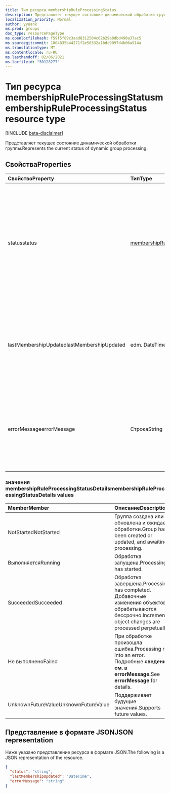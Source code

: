 ```yaml
---
title: Тип ресурса membershipRuleProcessingStatus
description: Представляет текущее состояние динамической обработки группы.
localization_priority: Normal
author: yyuank
ms.prod: groups
doc_type: resourcePageType
ms.openlocfilehash: f59f5f89c3aad8312504c62b29a0dbd490a37ac5
ms.sourcegitcommit: 1004835b44271f2e50332a1bdc9097d4b06a914a
ms.translationtype: MT
ms.contentlocale: ru-RU
ms.lasthandoff: 02/06/2021
ms.locfileid: "50128277"
---
```

# <a name="membershipruleprocessingstatus-resource-type"></a><span data-ttu-id="94d51-103">Тип ресурса membershipRuleProcessingStatus</span><span class="sxs-lookup"><span data-stu-id="94d51-103">membershipRuleProcessingStatus resource type</span></span>

[!INCLUDE [beta-disclaimer](../../includes/beta-disclaimer.md)]

<span data-ttu-id="94d51-104">Представляет текущее состояние динамической обработки группы.</span><span class="sxs-lookup"><span data-stu-id="94d51-104">Represents the current status of dynamic group processing.</span></span>

## <a name="properties"></a><span data-ttu-id="94d51-105">Свойства</span><span class="sxs-lookup"><span data-stu-id="94d51-105">Properties</span></span>

| <span data-ttu-id="94d51-106">Свойство</span><span class="sxs-lookup"><span data-stu-id="94d51-106">Property</span></span> | <span data-ttu-id="94d51-107">Тип</span><span class="sxs-lookup"><span data-stu-id="94d51-107">Type</span></span> | <span data-ttu-id="94d51-108">Описание</span><span class="sxs-lookup"><span data-stu-id="94d51-108">Description</span></span> |
|:-------- |:---- |:----------- |
| <span data-ttu-id="94d51-109">status</span><span class="sxs-lookup"><span data-stu-id="94d51-109">status</span></span> | [<span data-ttu-id="94d51-110">membershipRuleProcessingStatusDetails</span><span class="sxs-lookup"><span data-stu-id="94d51-110">membershipRuleProcessingStatusDetails</span></span>](#membershipruleprocessingstatusdetails-values) | <span data-ttu-id="94d51-111">Текущее состояние динамической обработки группы.</span><span class="sxs-lookup"><span data-stu-id="94d51-111">Current status of a dynamic group processing.</span></span> <span data-ttu-id="94d51-112">Возможные значения: `NotStarted` , , , , и `Running` `Succeeded` `Failed` `UnknownFutureValue` .</span><span class="sxs-lookup"><span data-stu-id="94d51-112">Possible values are: `NotStarted`, `Running`, `Succeeded`, `Failed`, and `UnknownFutureValue`.</span></span>  <br><br> <span data-ttu-id="94d51-113">Обязательный элемент.</span><span class="sxs-lookup"><span data-stu-id="94d51-113">Required.</span></span> <span data-ttu-id="94d51-114">Только для чтения.</span><span class="sxs-lookup"><span data-stu-id="94d51-114">Read-only.</span></span>|
| <span data-ttu-id="94d51-115">lastMembershipUpdated</span><span class="sxs-lookup"><span data-stu-id="94d51-115">lastMembershipUpdated</span></span> | <span data-ttu-id="94d51-116">edm. DateTime</span><span class="sxs-lookup"><span data-stu-id="94d51-116">edm.DateTime</span></span> | <span data-ttu-id="94d51-117">Самая новая дата и время обновления членства в динамической группе.</span><span class="sxs-lookup"><span data-stu-id="94d51-117">Most recent date and time when membership of a dynamic group was updated.</span></span> <br><br> <span data-ttu-id="94d51-118">Необязательно.</span><span class="sxs-lookup"><span data-stu-id="94d51-118">Optional.</span></span> <span data-ttu-id="94d51-119">Только для чтения.</span><span class="sxs-lookup"><span data-stu-id="94d51-119">Read-only.</span></span>|
| <span data-ttu-id="94d51-120">errorMessage</span><span class="sxs-lookup"><span data-stu-id="94d51-120">errorMessage</span></span> | <span data-ttu-id="94d51-121">Строка</span><span class="sxs-lookup"><span data-stu-id="94d51-121">String</span></span> | <span data-ttu-id="94d51-122">Подробное сообщение об ошибке, если динамическая обработка группы столкнулась с ошибкой.</span><span class="sxs-lookup"><span data-stu-id="94d51-122">Detailed error message if dynamic group processing ran into an error.</span></span> <br><br> <span data-ttu-id="94d51-123">Необязательно.</span><span class="sxs-lookup"><span data-stu-id="94d51-123">Optional.</span></span> <span data-ttu-id="94d51-124">Только для чтения.</span><span class="sxs-lookup"><span data-stu-id="94d51-124">Read-only.</span></span>|

### <a name="membershipruleprocessingstatusdetails-values"></a><span data-ttu-id="94d51-125">значения membershipRuleProcessingStatusDetails</span><span class="sxs-lookup"><span data-stu-id="94d51-125">membershipRuleProcessingStatusDetails values</span></span>

| <span data-ttu-id="94d51-126">Member</span><span class="sxs-lookup"><span data-stu-id="94d51-126">Member</span></span> | <span data-ttu-id="94d51-127">Описание</span><span class="sxs-lookup"><span data-stu-id="94d51-127">Description</span></span> |
|:-------- |:----------- |
| <span data-ttu-id="94d51-128">NotStarted</span><span class="sxs-lookup"><span data-stu-id="94d51-128">NotStarted</span></span> | <span data-ttu-id="94d51-129">Группа создана или обновлена и ожидает обработки.</span><span class="sxs-lookup"><span data-stu-id="94d51-129">Group has been created or updated, and awaiting processing.</span></span>|
| <span data-ttu-id="94d51-130">Выполняется</span><span class="sxs-lookup"><span data-stu-id="94d51-130">Running</span></span> | <span data-ttu-id="94d51-131">Обработка запущена.</span><span class="sxs-lookup"><span data-stu-id="94d51-131">Processing has started.</span></span>|
| <span data-ttu-id="94d51-132">Succeeded</span><span class="sxs-lookup"><span data-stu-id="94d51-132">Succeeded</span></span> | <span data-ttu-id="94d51-133">Обработка завершена.</span><span class="sxs-lookup"><span data-stu-id="94d51-133">Processing has completed.</span></span> <span data-ttu-id="94d51-134">Добавочные изменения объектов обрабатываются бессрочно.</span><span class="sxs-lookup"><span data-stu-id="94d51-134">Incremental object changes are processed perpetually.</span></span> |
| <span data-ttu-id="94d51-135">Не выполнено</span><span class="sxs-lookup"><span data-stu-id="94d51-135">Failed</span></span> | <span data-ttu-id="94d51-136">При обработке произошла ошибка.</span><span class="sxs-lookup"><span data-stu-id="94d51-136">Processing ran into an error.</span></span> <span data-ttu-id="94d51-137">Подробные **сведения см. в errorMessage.**</span><span class="sxs-lookup"><span data-stu-id="94d51-137">See **errorMessage** for details.</span></span> |
| <span data-ttu-id="94d51-138">UnknownFutureValue</span><span class="sxs-lookup"><span data-stu-id="94d51-138">UnknownFutureValue</span></span> | <span data-ttu-id="94d51-139">Поддерживает будущие значения.</span><span class="sxs-lookup"><span data-stu-id="94d51-139">Supports future values.</span></span> |

## <a name="json-representation"></a><span data-ttu-id="94d51-140">Представление в формате JSON</span><span class="sxs-lookup"><span data-stu-id="94d51-140">JSON representation</span></span>

<span data-ttu-id="94d51-141">Ниже указано представление ресурса в формате JSON.</span><span class="sxs-lookup"><span data-stu-id="94d51-141">The following is a JSON representation of the resource.</span></span>

<!-- {
  "blockType": "resource",
  "optionalProperties": [

  ],
  "@odata.type": "microsoft.graph.membershipRuleProcessingStatus",
  "baseType": null
}-->

```json
{
  "status": "string",
  "lastMembershipUpdated": "DateTime",
  "errorMessage": "string"
}
```

